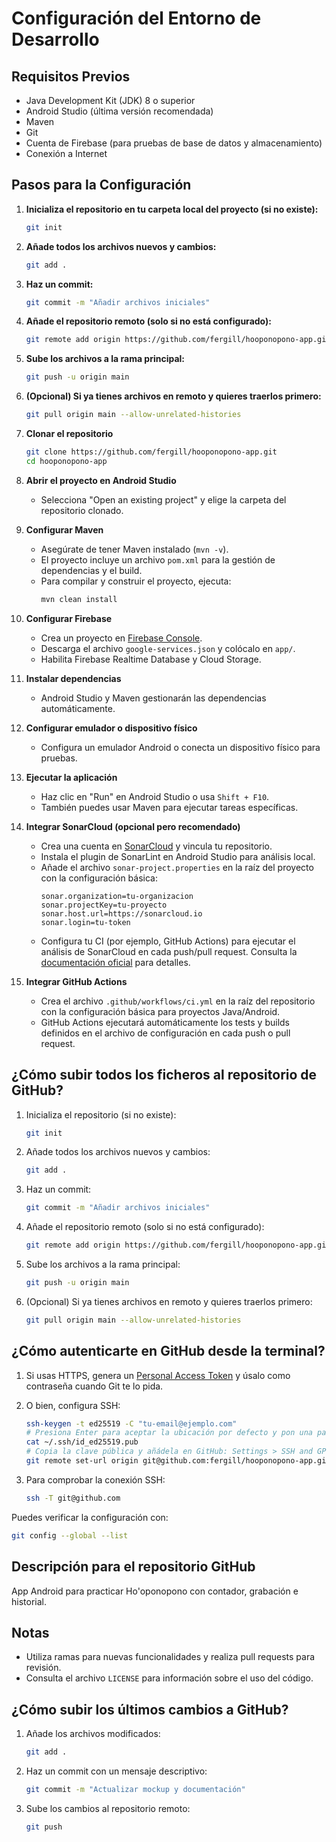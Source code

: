 # Configuración del Entorno de Desarrollo

## Requisitos Previos

- Java Development Kit (JDK) 8 o superior
- Android Studio (última versión recomendada)
- Maven
- Git
- Cuenta de Firebase (para pruebas de base de datos y almacenamiento)
- Conexión a Internet

## Pasos para la Configuración

1. **Inicializa el repositorio en tu carpeta local del proyecto (si no existe):**
   ```sh
   git init
   ```

2. **Añade todos los archivos nuevos y cambios:**
   ```sh
   git add .
   ```

3. **Haz un commit:**
   ```sh
   git commit -m "Añadir archivos iniciales"
   ```

4. **Añade el repositorio remoto (solo si no está configurado):**
   ```sh
   git remote add origin https://github.com/fergill/hooponopono-app.git
   ```

5. **Sube los archivos a la rama principal:**
   ```sh
   git push -u origin main
   ```

6. **(Opcional) Si ya tienes archivos en remoto y quieres traerlos primero:**
   ```sh
   git pull origin main --allow-unrelated-histories
   ```

7. **Clonar el repositorio**
   ```sh
   git clone https://github.com/fergill/hooponopono-app.git
   cd hooponopono-app
   ```

8. **Abrir el proyecto en Android Studio**
   - Selecciona "Open an existing project" y elige la carpeta del repositorio clonado.

9. **Configurar Maven**
   - Asegúrate de tener Maven instalado (`mvn -v`).
   - El proyecto incluye un archivo `pom.xml` para la gestión de dependencias y el build.
   - Para compilar y construir el proyecto, ejecuta:
     ```sh
     mvn clean install
     ```

10. **Configurar Firebase**
    - Crea un proyecto en [Firebase Console](https://console.firebase.google.com/).
    - Descarga el archivo `google-services.json` y colócalo en `app/`.
    - Habilita Firebase Realtime Database y Cloud Storage.

11. **Instalar dependencias**
    - Android Studio y Maven gestionarán las dependencias automáticamente.

12. **Configurar emulador o dispositivo físico**
    - Configura un emulador Android o conecta un dispositivo físico para pruebas.

13. **Ejecutar la aplicación**
    - Haz clic en "Run" en Android Studio o usa `Shift + F10`.
    - También puedes usar Maven para ejecutar tareas específicas.

14. **Integrar SonarCloud (opcional pero recomendado)**
    - Crea una cuenta en [SonarCloud](https://sonarcloud.io/) y vincula tu repositorio.
    - Instala el plugin de SonarLint en Android Studio para análisis local.
    - Añade el archivo `sonar-project.properties` en la raíz del proyecto con la configuración básica:
      ```
      sonar.organization=tu-organizacion
      sonar.projectKey=tu-proyecto
      sonar.host.url=https://sonarcloud.io
      sonar.login=tu-token
      ```
    - Configura tu CI (por ejemplo, GitHub Actions) para ejecutar el análisis de SonarCloud en cada push/pull request. Consulta la [documentación oficial](https://docs.sonarcloud.io/advanced-setup/ci-based-analysis/) para detalles.

15. **Integrar GitHub Actions**
    - Crea el archivo `.github/workflows/ci.yml` en la raíz del repositorio con la configuración básica para proyectos Java/Android.
    - GitHub Actions ejecutará automáticamente los tests y builds definidos en el archivo de configuración en cada push o pull request.

## ¿Cómo subir todos los ficheros al repositorio de GitHub?

1. Inicializa el repositorio (si no existe):
   ```sh
   git init
   ```

2. Añade todos los archivos nuevos y cambios:
   ```sh
   git add .
   ```

3. Haz un commit:
   ```sh
   git commit -m "Añadir archivos iniciales"
   ```

4. Añade el repositorio remoto (solo si no está configurado):
   ```sh
   git remote add origin https://github.com/fergill/hooponopono-app.git
   ```

5. Sube los archivos a la rama principal:
   ```sh
   git push -u origin main
   ```

6. (Opcional) Si ya tienes archivos en remoto y quieres traerlos primero:
   ```sh
   git pull origin main --allow-unrelated-histories
   ```

## ¿Cómo autenticarte en GitHub desde la terminal?

1. Si usas HTTPS, genera un [Personal Access Token](https://github.com/settings/tokens) y úsalo como contraseña cuando Git te lo pida.
2. O bien, configura SSH:

   ```sh
   ssh-keygen -t ed25519 -C "tu-email@ejemplo.com"
   # Presiona Enter para aceptar la ubicación por defecto y pon una passphrase si quieres
   cat ~/.ssh/id_ed25519.pub
   # Copia la clave pública y añádela en GitHub: Settings > SSH and GPG keys > New SSH key
   git remote set-url origin git@github.com:fergill/hooponopono-app.git
   ```

3. Para comprobar la conexión SSH:
   ```sh
   ssh -T git@github.com
   ```

Puedes verificar la configuración con:

```sh
git config --global --list
```

## Descripción para el repositorio GitHub

App Android para practicar Ho'oponopono con contador, grabación e historial.

## Notas

- Utiliza ramas para nuevas funcionalidades y realiza pull requests para revisión.
- Consulta el archivo `LICENSE` para información sobre el uso del código.

## ¿Cómo subir los últimos cambios a GitHub?

1. Añade los archivos modificados:
   ```sh
   git add .
   ```

2. Haz un commit con un mensaje descriptivo:
   ```sh
   git commit -m "Actualizar mockup y documentación"
   ```

3. Sube los cambios al repositorio remoto:
   ```sh
   git push
   ```
